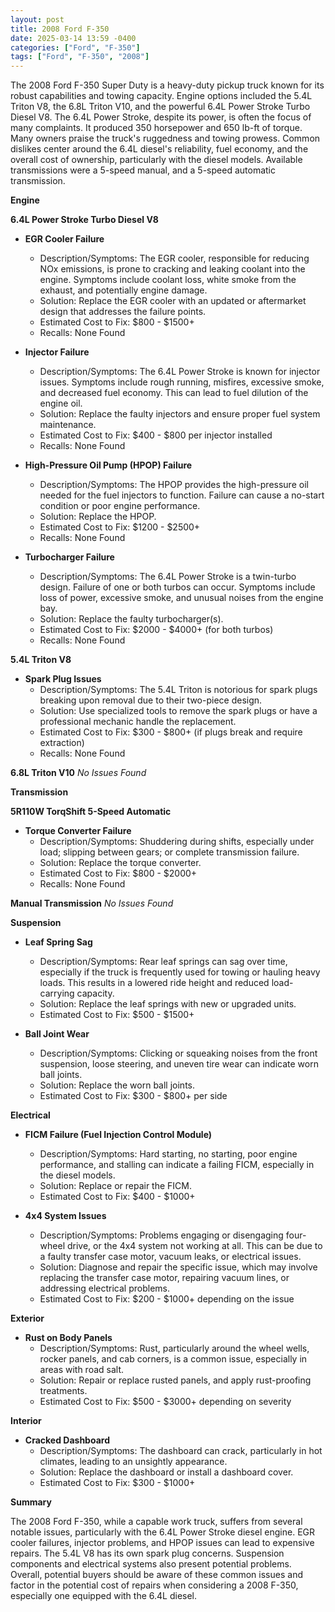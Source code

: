 ```yaml
---
layout: post
title: 2008 Ford F-350
date: 2025-03-14 13:59 -0400
categories: ["Ford", "F-350"]
tags: ["Ford", "F-350", "2008"]
---
```

The 2008 Ford F-350 Super Duty is a heavy-duty pickup truck known for its robust capabilities and towing capacity. Engine options included the 5.4L Triton V8, the 6.8L Triton V10, and the powerful 6.4L Power Stroke Turbo Diesel V8. The 6.4L Power Stroke, despite its power, is often the focus of many complaints. It produced 350 horsepower and 650 lb-ft of torque. Many owners praise the truck's ruggedness and towing prowess. Common dislikes center around the 6.4L diesel's reliability, fuel economy, and the overall cost of ownership, particularly with the diesel models. Available transmissions were a 5-speed manual, and a 5-speed automatic transmission.

**Engine**

**6.4L Power Stroke Turbo Diesel V8**

*   **EGR Cooler Failure**
    *   Description/Symptoms: The EGR cooler, responsible for reducing NOx emissions, is prone to cracking and leaking coolant into the engine. Symptoms include coolant loss, white smoke from the exhaust, and potentially engine damage.
    *   Solution: Replace the EGR cooler with an updated or aftermarket design that addresses the failure points.
    *   Estimated Cost to Fix: $800 - $1500+
    *   Recalls: None Found

*   **Injector Failure**
    *   Description/Symptoms: The 6.4L Power Stroke is known for injector issues. Symptoms include rough running, misfires, excessive smoke, and decreased fuel economy. This can lead to fuel dilution of the engine oil.
    *   Solution: Replace the faulty injectors and ensure proper fuel system maintenance.
    *   Estimated Cost to Fix: $400 - $800 per injector installed
    *   Recalls: None Found

*   **High-Pressure Oil Pump (HPOP) Failure**
    *   Description/Symptoms: The HPOP provides the high-pressure oil needed for the fuel injectors to function. Failure can cause a no-start condition or poor engine performance.
    *   Solution: Replace the HPOP.
    *   Estimated Cost to Fix: $1200 - $2500+
    *   Recalls: None Found

*   **Turbocharger Failure**
    *   Description/Symptoms: The 6.4L Power Stroke is a twin-turbo design. Failure of one or both turbos can occur. Symptoms include loss of power, excessive smoke, and unusual noises from the engine bay.
    *   Solution: Replace the faulty turbocharger(s).
    *   Estimated Cost to Fix: $2000 - $4000+ (for both turbos)
    *   Recalls: None Found

**5.4L Triton V8**

*   **Spark Plug Issues**
    *   Description/Symptoms: The 5.4L Triton is notorious for spark plugs breaking upon removal due to their two-piece design.
    *   Solution: Use specialized tools to remove the spark plugs or have a professional mechanic handle the replacement.
    *   Estimated Cost to Fix: $300 - $800+ (if plugs break and require extraction)
    *   Recalls: None Found

**6.8L Triton V10**
*No Issues Found*

**Transmission**

**5R110W TorqShift 5-Speed Automatic**

*   **Torque Converter Failure**
    *   Description/Symptoms: Shuddering during shifts, especially under load; slipping between gears; or complete transmission failure.
    *   Solution: Replace the torque converter.
    *   Estimated Cost to Fix: $800 - $2000+
    *   Recalls: None Found

**Manual Transmission**
*No Issues Found*

**Suspension**

*   **Leaf Spring Sag**
    *   Description/Symptoms: Rear leaf springs can sag over time, especially if the truck is frequently used for towing or hauling heavy loads. This results in a lowered ride height and reduced load-carrying capacity.
    *   Solution: Replace the leaf springs with new or upgraded units.
    *   Estimated Cost to Fix: $500 - $1500+

*   **Ball Joint Wear**
    *   Description/Symptoms: Clicking or squeaking noises from the front suspension, loose steering, and uneven tire wear can indicate worn ball joints.
    *   Solution: Replace the worn ball joints.
    *   Estimated Cost to Fix: $300 - $800+ per side

**Electrical**

*   **FICM Failure (Fuel Injection Control Module)**
    *   Description/Symptoms: Hard starting, no starting, poor engine performance, and stalling can indicate a failing FICM, especially in the diesel models.
    *   Solution: Replace or repair the FICM.
    *   Estimated Cost to Fix: $400 - $1000+

*   **4x4 System Issues**
    *   Description/Symptoms: Problems engaging or disengaging four-wheel drive, or the 4x4 system not working at all. This can be due to a faulty transfer case motor, vacuum leaks, or electrical issues.
    *   Solution: Diagnose and repair the specific issue, which may involve replacing the transfer case motor, repairing vacuum lines, or addressing electrical problems.
    *   Estimated Cost to Fix: $200 - $1000+ depending on the issue

**Exterior**

*   **Rust on Body Panels**
    *   Description/Symptoms: Rust, particularly around the wheel wells, rocker panels, and cab corners, is a common issue, especially in areas with road salt.
    *   Solution: Repair or replace rusted panels, and apply rust-proofing treatments.
    *   Estimated Cost to Fix: $500 - $3000+ depending on severity

**Interior**

*   **Cracked Dashboard**
    *   Description/Symptoms: The dashboard can crack, particularly in hot climates, leading to an unsightly appearance.
    *   Solution: Replace the dashboard or install a dashboard cover.
    *   Estimated Cost to Fix: $300 - $1000+

**Summary**

The 2008 Ford F-350, while a capable work truck, suffers from several notable issues, particularly with the 6.4L Power Stroke diesel engine. EGR cooler failures, injector problems, and HPOP issues can lead to expensive repairs. The 5.4L V8 has its own spark plug concerns. Suspension components and electrical systems also present potential problems. Overall, potential buyers should be aware of these common issues and factor in the potential cost of repairs when considering a 2008 F-350, especially one equipped with the 6.4L diesel.

